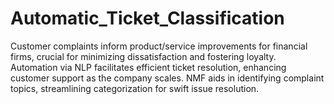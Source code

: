 # Automatic_Ticket_Classification
 Customer complaints inform product/service improvements for financial firms, crucial for minimizing dissatisfaction and fostering loyalty. Automation via NLP facilitates efficient ticket resolution, enhancing customer support as the company scales. NMF aids in identifying complaint topics, streamlining categorization for swift issue resolution.
